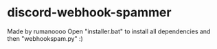 # discord-webhook-spammer

Made by rumanoooo
Open "installer.bat" to install all dependencies and then "webhookspam.py" :)
